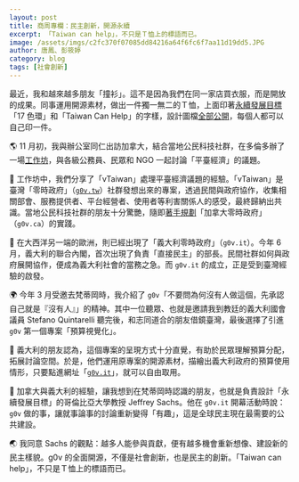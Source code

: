 ```yaml
---
layout: post
title: 商周專欄：民主創新，開源永續
excerpt: 「Taiwan can help」，不只是Ｔ恤上的標語而已。
image: /assets/imgs/c2fc370f07085dd84216a64f6fc6f7aa11d19dd5.JPG
author: 唐鳳、彭筱婷
category: blog
tags: [社會創新]
---
```


最近，我和越來越多朋友「撞衫」。這不是因為我們在同一家店買衣服，而是開放的成果。同事運用開源素材，做出一件獨一無二的Ｔ恤，上面印著[永續發展目標](https://www.globalgoals.org/)「17 色環」和「Taiwan Can Help」的字樣，設計圖檔[全部公開](https://pdis.github.io/taiwan-can-help/)，每個人都可以自己印一件。

🌎 11 月初，我與辦公室同仁出訪加拿大，結合當地公民科技社群，在多倫多辦了一場[工作坊](https://docs.google.com/document/d/1Y0hVtIAsoIvwfBM1-BjVvCoUtpLzdZc1gdr1vouCLLY/edit?fbclid=IwAR2H6hGpJVSnOIzRmAZqyEblU-AJwermB7-rIj6wSQ_xGt7TnYh-8maP2_w)，與各級公務員、民眾和 NGO 一起討論「平臺經濟」的議題。

🍁 工作坊中，我們分享了「vTaiwan」處理平臺經濟議題的經驗。「vTaiwan」是臺灣「零時政府」（[`g0v.tw`](https://g0v.tw/)）社群發想出來的專案，透過民間與政府協作，收集相關部會、服務提供者、平台經營者、使用者等利害關係人的感受，最終歸納出共識。當地公民科技社群的朋友十分驚艷，隨即[著手規劃](https://twitter.com/AlexBenay/status/1061956425306513408)「加拿大零時政府」（`g0v.ca`）的實踐。

🍕 在大西洋另一端的歐洲，則已經出現了「義大利零時政府」（`g0v.it`）。今年 6 月，義大利的聯合內閣，首次出現了負責「直接民主」的部長。民間社群如何與政府展開協作，便成為義大利社會的當務之急。而 `g0v.it` 的成立，正是受到臺灣經驗的啟發。

🌍 今年 3 月受邀去梵蒂岡時，我介紹了 `g0v`「不要問為何沒有人做這個，先承認自己就是『沒有人』」的精神。其中一位聽眾、也就是邀請我到教廷的義大利國會議員 Stefano Quintarelli 聽完後，和志同道合的朋友借鏡臺灣，最後選擇了引進 `g0v` 第一個專案「預算視覺化」。

🔄 義大利的朋友認為，這個專案的呈現方式十分直覺，有助於民眾理解預算分配，拓展討論空間。於是，他們運用原專案的開源素材，描繪出義大利政府的預算使用情形，只要點進網址「[`g0v.it`](https://budget.g0v.it/)」，就可以自由取用。

🚸 加拿大與義大利的經驗，讓我想到在梵蒂岡時認識的朋友，也就是負責設計「永續發展目標」的哥倫比亞大學教授 Jeffrey Sachs。他在 `g0v.it` 開幕活動時說：`g0v` 做的事，讓就事論事的討論重新變得「有趣」，這是全球民主現在最需要的公共建設。

🌏 我同意 Sachs 的觀點：越多人能參與貢獻，便有越多機會重新想像、建設新的民主樣貌。g0v 的全面開源，不僅是社會創新，也是民主的創新。「Taiwan can help」，不只是Ｔ恤上的標語而已。
